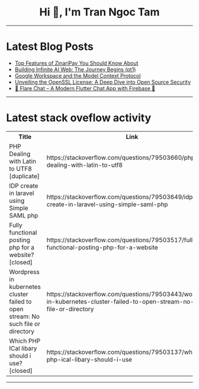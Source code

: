 <h1 align="center">Hi 👋, I'm Tran Ngoc Tam</h1>

---

# Latest Blog Posts 
<!-- BLOG-POST-LIST:START -->
- [Top Features of ZinariPay You Should Know About](https://dev.to/zinaritech/top-features-of-zinaripay-you-should-know-about-31gg)
- [Building Infinite AI Web: The Journey Begins &lpar;pt1&rpar;](https://dev.to/thelime1/building-infinite-ai-web-the-journey-begins-pt1-1enb)
- [Google Workspace and the Model Context Protocol](https://dev.to/googleworkspace/google-workspace-and-the-model-context-protocol-5amf)
- [Unveiling the OpenSSL License: A Deep Dive into Open Source Security](https://dev.to/jennythomas498/unveiling-the-openssl-license-a-deep-dive-into-open-source-security-k86)
- [🚀 Flare Chat – A Modern Flutter Chat App with Firebase 💬](https://dev.to/chethankrishna_manikonda_/flare-chat-a-modern-flutter-chat-app-with-firebase-5fc2)
<!-- BLOG-POST-LIST:END -->

---

# Latest stack oveflow activity
<table>
  <tr><th>Title</th><th>Link</th></tr>
  <!-- STACKOVERFLOW:START --><tr><td>PHP Dealing with Latin to UTF8 [duplicate]</td><td>https://stackoverflow.com/questions/79503660/php-dealing-with-latin-to-utf8</td></tr><tr><td>IDP create in laravel using Simple SAML php</td><td>https://stackoverflow.com/questions/79503649/idp-create-in-laravel-using-simple-saml-php</td></tr><tr><td>Fully functional posting php for a website? [closed]</td><td>https://stackoverflow.com/questions/79503517/fully-functional-posting-php-for-a-website</td></tr><tr><td>Wordpress in kubernetes cluster failed to open stream: No such file or directory</td><td>https://stackoverflow.com/questions/79503443/wordpress-in-kubernetes-cluster-failed-to-open-stream-no-such-file-or-directory</td></tr><tr><td>Which PHP ICal libary should i use? [closed]</td><td>https://stackoverflow.com/questions/79503137/which-php-ical-libary-should-i-use</td></tr><!-- STACKOVERFLOW:END -->
</table>

---


